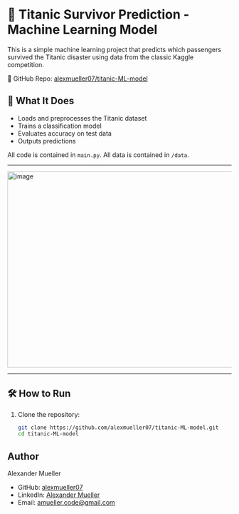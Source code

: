 # 🚢 Titanic Survivor Prediction - Machine Learning Model

This is a simple machine learning project that predicts which passengers survived the Titanic disaster using data from the classic Kaggle competition.

🔗 GitHub Repo: [alexmueller07/titanic-ML-model](https://github.com/alexmueller07/titanic-ML-model)

## 🧠 What It Does

- Loads and preprocesses the Titanic dataset
- Trains a classification model
- Evaluates accuracy on test data
- Outputs predictions

All code is contained in `main.py`.
All data is contained in `/data`.

---

<img width="586" height="439" alt="image" src="https://github.com/user-attachments/assets/dc015157-848d-49d2-9e47-c70dbf3453c2" />

---

## 🛠 How to Run

1. Clone the repository:
   ```bash
   git clone https://github.com/alexmueller07/titanic-ML-model.git
   cd titanic-ML-model

## Author

Alexander Mueller

- GitHub: [alexmueller07](https://github.com/alexmueller07)
- LinkedIn: [Alexander Mueller](https://www.linkedin.com/in/alexander-mueller-021658307/)
- Email: amueller.code@gmail.com
